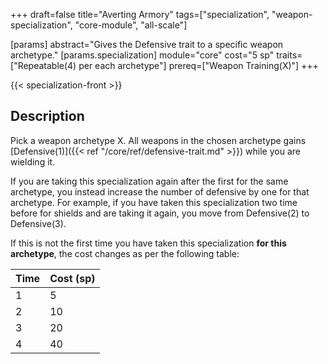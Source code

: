 +++
draft=false
title="Averting Armory"
tags=["specialization", "weapon-specialization", "core-module", "all-scale"]

[params]
  abstract="Gives the Defensive trait to a specific weapon archetype."
  [params.specialization]
    module="core"
    cost="5 sp"
    traits=["Repeatable(4) per each archetype"]
    prereq=["Weapon Training(X)"]
+++

{{< specialization-front >}}

## Description

Pick a weapon archetype X. All weapons in the chosen archetype gains 
[Defensive(1)]({{< ref "/core/ref/defensive-trait.md" >}}) while you are 
wielding it.

If you are taking this specialization again after the first for the same archetype, you instead increase the number of defensive by one for that archetype. For example, if you have taken this specialization two time before for shields and are taking it again, you move from Defensive(2) to Defensive(3).

If this is not the first time you have taken this specialization **for this archetype**, the cost changes as per the following table:

| Time | Cost (sp) |
| ---- | --------- |
| 1    | 5         |
| 2    | 10        |
| 3    | 20        |
| 4    | 40        |

